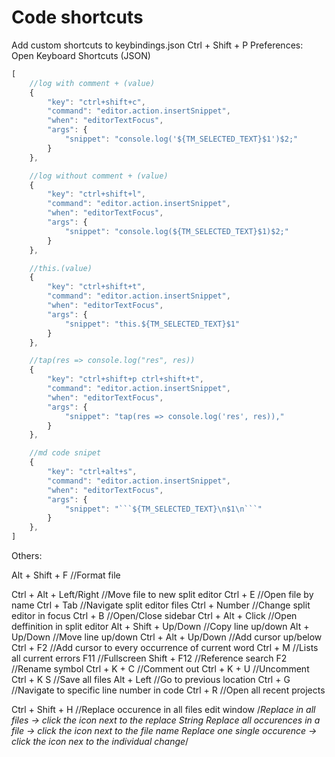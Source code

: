 
# Code shortcuts

Add custom shortcuts to keybindings.json
Ctrl + Shift + P
Preferences: Open Keyboard Shortcuts (JSON)

```js
[
    //log with comment + (value)
	{
		"key": "ctrl+shift+c",
		"command": "editor.action.insertSnippet",
		"when": "editorTextFocus",
		"args": {
			"snippet": "console.log('${TM_SELECTED_TEXT}$1')$2;"
		}
	},

    //log without comment + (value)
	{
		"key": "ctrl+shift+l",
		"command": "editor.action.insertSnippet",
		"when": "editorTextFocus",
		"args": {
			"snippet": "console.log(${TM_SELECTED_TEXT}$1)$2;"
		}
	},

    //this.(value)
	{
		"key": "ctrl+shift+t",
		"command": "editor.action.insertSnippet",
		"when": "editorTextFocus",
		"args": {
			"snippet": "this.${TM_SELECTED_TEXT}$1"
		}
	},

	//tap(res => console.log("res", res))
	{
		"key": "ctrl+shift+p ctrl+shift+t",
		"command": "editor.action.insertSnippet",
		"when": "editorTextFocus",
		"args": {
			"snippet": "tap(res => console.log('res', res)),"
		}
	},

	//md code snipet
	{
		"key": "ctrl+alt+s",
		"command": "editor.action.insertSnippet",
		"when": "editorTextFocus",
		"args": {
			"snippet": "```${TM_SELECTED_TEXT}\n$1\n```"
		}
	},
]
```

Others:

Alt + Shift + F			//Format file

Ctrl + Alt + Left/Right //Move file to new split editor
Ctrl + E                //Open file by name
Ctrl + Tab              //Navigate split editor files
Ctrl + Number           //Change split editor in focus
Ctrl + B                //Open/Close sidebar
Ctrl + Alt + Click      //Open deffinition in split editor
Alt + Shift + Up/Down   //Copy line up/down
Alt + Up/Down           //Move line up/down
Ctrl + Alt + Up/Down    //Add cursor up/below
Ctrl + F2               //Add cursor to every occurrence of current word
Ctrl + M                //Lists all current errors
F11                     //Fullscreen
Shift + F12             //Reference search
F2                      //Rename symbol
Ctrl + K + C            //Comment out
Ctrl + K + U            //Uncomment
Ctrl + K S          	//Save all files
Alt + Left				//Go to previous location
Ctrl + G 				//Navigate to specific line number in code
Ctrl + R 				//Open all recent projects

Ctrl + Shift + H 		//Replace occurence in all files edit window
/*Replace in all files -> click the icon next to the replace String
Replace all occurences in a file -> click the icon next to the file name
Replace one single occurence -> click the icon nex to the individual change*/